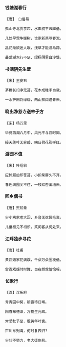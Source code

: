 <!-- 
title: 疫情期间
from: 诗歌教学
create: 2019-04-28
tags: 诗歌,唐诗
-->

#### 钱塘湖春行

```
【唐】 白居易

孤山寺北贾亭西，水面初平云脚低。

几处早莺争暖树，谁家新燕啄春泥。

乱花渐欲迷人眼，浅草才能没马蹄。

最爱湖东行不足，绿杨阴里白沙堤。
```

#### 书湖阴先生壁

```
【宋】王安石

茅檐长扫净无苔，花木成畦手自栽。

一水护田将绿绕，两山排闼送青来。
```

#### 晓出净慈寺送林子方

```
【宋】杨万里

毕竟西湖六月中，风光不与四时同。

接天莲叶无穷碧，映日荷花别样红。
```

#### 游园不值

```
【宋】叶绍翁

应怜屐齿印苍苔，小扣柴扉久不开。

春色满园关不住，一枝红杏出墙来。
```


#### 回乡偶书

```
【唐】贺知章

少小离家老大回，乡音无改鬓毛衰。

儿童相见不相识，笑问客从何处来。
```

#### 江畔独步寻花

```
【唐】杜甫

黄四娘家花满蹊，千朵万朵压枝低。

留连戏蝶时时舞，自在娇莺恰恰啼。
```

#### 长歌行

```
【汉】汉乐府

青青园中葵，朝露待日晞。

阳春布德泽，万物生光辉。

常恐秋节至，焜黄华叶衰。

百川东到海，何时复西归?

少壮不努力，老大徒伤悲。
```

